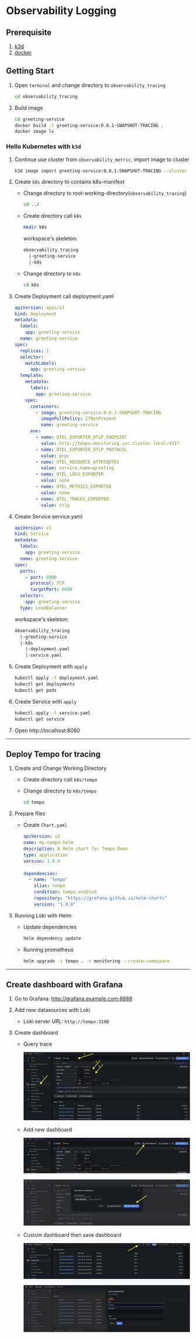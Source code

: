 # Observability Logging

## Prerequisite

1. [k3d](https://k3d.io/v5.6.3/)
2. [docker](https://www.docker.com/)

## Getting Start

1. Open `terminal` and change directory to `observability_tracing`

   ```sh
   cd observability_tracing
   ```

2. Build image

   ```sh
   cd greeting-service
   docker build -t greeting-service:0.0.1-SNAPSHOT-TRACING .
   docker image ls
   ```

### Hello Kubernetes with `k3d`

1. Continue use cluster from `observability_metric`, import image to cluster

    ```sh
    k3d image import greeting-service:0.0.1-SNAPSHOT-TRACING --cluster default
    ```

2. Create `k8s` directory to contains k8s-manifest

   - Change directory to root-working-directory(`observability_tracing`)

     ```sh
     cd ../
     ```

   - Create directory call `k8s`

     ```sh
     mkdir k8s
     ```

     workspace's skeleton:

     ```txt
     observability_tracing
       |-greeting-service
       |-k8s
     ```

   - Change directory to `k8s`

     ```sh
     cd k8s
     ```

3. Create Deployment call deployment.yaml

   ```yaml
   apiVersion: apps/v1
   kind: Deployment
   metadata:
     labels:
       app: greeting-service
     name: greeting-service
   spec:
     replicas: 1
     selector:
       matchLabels:
         app: greeting-service
     template:
       metadata:
         labels:
           app: greeting-service
       spec:
         containers:
           - image: greeting-service:0.0.1-SNAPSHOT-TRACING
             imagePullPolicy: IfNotPresent
             name: greeting-service
         env:
           - name: OTEL_EXPORTER_OTLP_ENDPOINT
             value: http://tempo.monitoring.svc.cluster.local:4317
           - name: OTEL_EXPORTER_OTLP_PROTOCOL
             value: grpc
           - name: OTEL_RESOURCE_ATTRIBUTES
             value: service.name=greeting
           - name: OTEL_LOGS_EXPORTER
             value: none
           - name: OTEL_METRICS_EXPORTER
             value: none
           - name: OTEL_TRACES_EXPORTER
             value: otlp
   ```

4. Create Service service.yaml

   ```yaml
   apiVersion: v1
   kind: Service
   metadata:
     labels:
       app: greeting-service
     name: greeting-service
   spec:
     ports:
       - port: 8080
         protocol: TCP
         targetPort: 8080
     selector:
       app: greeting-service
     type: LoadBalancer
   ```

   workspace's skeleton:

   ```txt
   observability_tracing
     |-greeting-service
     |-k8s
       |-deployment.yaml
       |-service.yaml
   ```

5. Create Deployment with `apply`

   ```sh
   kubectl apply -f deployment.yaml
   kubectl get deployments
   kubectl get pods
   ```

6. Create Service with `apply`

   ```sh
   kubectl apply -f service.yaml
   kubectl get service
   ```

7. Open http://localhost:8080

---

## Deploy Tempo for tracing

1. Create and Change Working Directory

    - Create directory call `k8s/tempo`
    - Change directory to `k8s/tempo`

      ```sh
      cd tempo
      ```

2. Prepare files

    - Create `Chart.yaml`

      ```yaml
      apiVersion: v2
      name: my-tempo-helm
      description: A Helm chart for Tempo Demo
      type: application
      version: 1.0.0

      dependencies:
        - name: "tempo"
          alias: tempo
          condition: tempo.enabled
          repository: "https://grafana.github.io/helm-charts"
          version: "1.9.0"
      ```

3. Running Loki with Helm

    - Update dependencies

      ```sh
      helm dependency update
      ```
    - Running prometheus

      ```sh
      helm upgrade -i tempo . -n monitoring --create-namespace
      ```

---

## Create dashboard with Grafana

1. Go to Grafana: http://grafana.example.com:8888

2. Add new datasources with Loki

    - Loki server URL: `http://tempo:3100`

3. Create dashboard

    -  Query trace

        ![setup-tracing-dashboard-01.png](/images/setup-tracing-dashboard-01.png)

    -  Add new dashboard

        ![setup-tracing-dashboard-02.png](/images/setup-tracing-dashboard-02.png)

        ![setup-tracing-dashboard-03.png](/images/setup-tracing-dashboard-03.png)

    -  Custom dashboard then save dashboard

        ![setup-tracing-dashboard-04.png](/images/setup-tracing-dashboard-04.png)

        ![setup-tracing-dashboard-05.png](/images/setup-tracing-dashboard-05.png)
